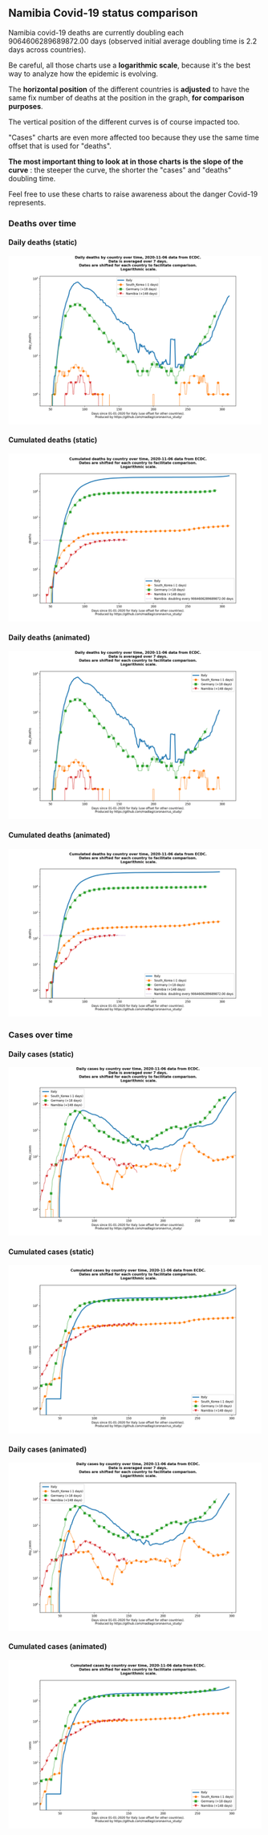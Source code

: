 ## Namibia Covid-19 status comparison 

Namibia covid-19 deaths are currently doubling each 9064606289689872.00 days (observed initial average doubling time is 2.2 days across countries).



Be careful, all those charts use a **logarithmic scale**, because it's the best way to analyze how the epidemic is evolving.
 
The **horizontal position** of the different countries is **adjusted** to have the same fix number of deaths at the position in the graph, **for comparison purposes**.

The vertical position of the different curves is of course impacted too.

"Cases" charts are even more affected too because they use the same time offset that is used for "deaths".

**The most important thing to look at in those charts is the slope of the curve** : the steeper the curve, the shorter the "cases" and "deaths" doubling time.

Feel free to use these charts to raise awareness about the danger Covid-19 represents. 


 
### Deaths over time
 
#### Daily deaths (static)
![Namibia covid-19 daily deaths static chart](https://raw.githubusercontent.com/madlag/coronavirus_study/master/notebooks/graphs/2020-11-06/countries/Namibia/2020-11-06_Namibia_day_deaths.png "Namibia covid-19 day_deaths static chart")   
 
#### Cumulated deaths (static)
![Namibia covid-19 cumulated deaths static chart](https://raw.githubusercontent.com/madlag/coronavirus_study/master/notebooks/graphs/2020-11-06/countries/Namibia/2020-11-06_Namibia_deaths.png "Namibia covid-19 deaths static chart")   
 
#### Daily deaths (animated)
![Namibia covid-19 daily deaths animated chart](https://raw.githubusercontent.com/madlag/coronavirus_study/master/notebooks/graphs/2020-11-06/countries/Namibia/2020-11-06_Namibia_day_deaths.gif "Namibia covid-19 day_deaths animated chart")   
 
#### Cumulated deaths (animated)
![Namibia covid-19 cumulated deaths animated chart](https://raw.githubusercontent.com/madlag/coronavirus_study/master/notebooks/graphs/2020-11-06/countries/Namibia/2020-11-06_Namibia_deaths.gif "Namibia covid-19 deaths animated chart")   

 
### Cases over time
 
#### Daily cases (static)
![Namibia covid-19 daily cases static chart](https://raw.githubusercontent.com/madlag/coronavirus_study/master/notebooks/graphs/2020-11-06/countries/Namibia/2020-11-06_Namibia_day_cases.png "Namibia covid-19 day_cases static chart")   
 
#### Cumulated cases (static)
![Namibia covid-19 cumulated cases static chart](https://raw.githubusercontent.com/madlag/coronavirus_study/master/notebooks/graphs/2020-11-06/countries/Namibia/2020-11-06_Namibia_cases.png "Namibia covid-19 cases static chart")   
 
#### Daily cases (animated)
![Namibia covid-19 daily cases animated chart](https://raw.githubusercontent.com/madlag/coronavirus_study/master/notebooks/graphs/2020-11-06/countries/Namibia/2020-11-06_Namibia_day_cases.gif "Namibia covid-19 day_cases animated chart")   
 
#### Cumulated cases (animated)
![Namibia covid-19 cumulated cases animated chart](https://raw.githubusercontent.com/madlag/coronavirus_study/master/notebooks/graphs/2020-11-06/countries/Namibia/2020-11-06_Namibia_cases.gif "Namibia covid-19 cases animated chart")   

